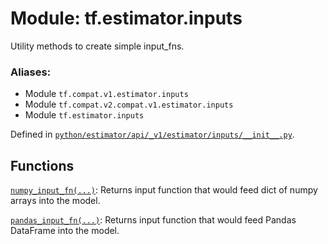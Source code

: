 <div itemscope itemtype="http://developers.google.com/ReferenceObject">
<meta itemprop="name" content="tf.estimator.inputs" />
<meta itemprop="path" content="Stable" />
</div>

# Module: tf.estimator.inputs

Utility methods to create simple input_fns.

### Aliases:

* Module `tf.compat.v1.estimator.inputs`
* Module `tf.compat.v2.compat.v1.estimator.inputs`
* Module `tf.estimator.inputs`



Defined in [`python/estimator/api/_v1/estimator/inputs/__init__.py`](https://github.com/tensorflow/estimator/tree/master/tensorflow_estimator/python/estimator/api/_v1/estimator/inputs/__init__.py).

<!-- Placeholder for "Used in" -->


## Functions

[`numpy_input_fn(...)`](../../tf/estimator/inputs/numpy_input_fn.md): Returns input function that would feed dict of numpy arrays into the model.

[`pandas_input_fn(...)`](../../tf/estimator/inputs/pandas_input_fn.md): Returns input function that would feed Pandas DataFrame into the model.

